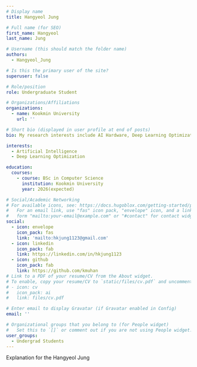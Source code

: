 ```yaml
---
# Display name
title: Hangyeol Jung

# Full name (for SEO)
first_name: Hangyeol
last_name: Jung

# Username (this should match the folder name)
authors:
  - Hangyeol_Jung

# Is this the primary user of the site?
superuser: false

# Role/position
role: Undergraduate Student

# Organizations/Affiliations
organizations:
  - name: Kookmin University
    url: ''

# Short bio (displayed in user profile at end of posts)
bio: My research interests include AI Hardware, Deep Learning Optimization.

interests:
  - Artificial Intelligence
  - Deep Learning Optimization

education:
  courses:
    - course: BSc in Computer Science
      institution: Kookmin University
      year: 2026(expected)

# Social/Academic Networking
# For available icons, see: https://docs.hugoblox.com/getting-started/page-builder/#icons
#   For an email link, use "fas" icon pack, "envelope" icon, and a link in the
#   form "mailto:your-email@example.com" or "#contact" for contact widget.
social:
  - icon: envelope
    icon_pack: fas
    link: 'mailto:hkjung1123@gmail.com'
  - icon: linkedin
    icon_pack: fab
    link: https://linkedin.com/in/hkjung1123
  - icon: github
    icon_pack: fab
    link: https://github.com/kmuhan
# Link to a PDF of your resume/CV from the About widget.
# To enable, copy your resume/CV to `static/files/cv.pdf` and uncomment the lines below.
# - icon: cv
#   icon_pack: ai
#   link: files/cv.pdf

# Enter email to display Gravatar (if Gravatar enabled in Config)
email: ''

# Organizational groups that you belong to (for People widget)
#   Set this to `[]` or comment out if you are not using People widget.
user_groups:
  - Undergrad Students
---
```


Explanation for the Hangyeol Jung
